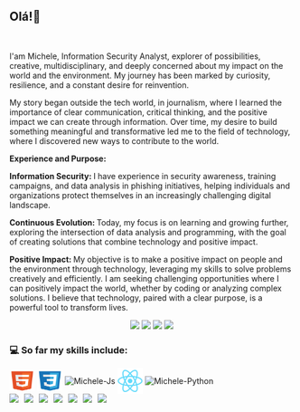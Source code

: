 <h2 align="left"> Olá!👋 <br> </h2> 

<br>

I'am Michele, Information Security Analyst, explorer of possibilities, creative, multidisciplinary, and deeply concerned about my impact on the world and the environment. My journey has been marked by curiosity, resilience, and a constant desire for reinvention.

My story began outside the tech world, in journalism, where I learned the importance of clear communication, critical thinking, and the positive impact we can create through information. Over time, my desire to build something meaningful and transformative led me to the field of technology, where I discovered new ways to contribute to the world.

<b> Experience and Purpose: </b>

<b> Information Security: </b> I have experience in security awareness, training campaigns, and data analysis in phishing initiatives, helping individuals and organizations protect themselves in an increasingly challenging digital landscape.

<b> Continuous Evolution: </b> Today, my focus is on learning and growing further, exploring the intersection of data analysis and programming, with the goal of creating solutions that combine technology and positive impact.

<b> Positive Impact: </b> My objective is to make a positive impact on people and the environment through technology, leveraging my skills to solve problems creatively and efficiently.
I am seeking challenging opportunities where I can positively impact the world, whether by coding or analyzing complex solutions. I believe that technology, paired with a clear purpose, is a powerful tool to transform lives.

  <div align="center">
<img height="150em" src="https://github-profile-summary-cards.vercel.app/api/cards/profile-details?username=runmichele&theme=tokyonight"/> 
<img height="150em" src="https://github-readme-stats.vercel.app/api?username=runmichele&show_icons=false&theme=tokyonight&include_all_commits=true&count_private=true&hide_border=false"/> <img height="150em" src="https://github-readme-stats.vercel.app/api/top-langs/?username=runmichele&layout=compact&langs_count=7&theme=tokyonight&hide_border=false"/> <img height="150em" src="https://github-readme-streak-stats.herokuapp.com/?user=runmichele&theme=tokyonight&hide_border=false"/>

</div>
  
<div>
  
  <h3><b>💻 So far my skills include: </b> </h3>
  <img align="center" alt="Michele-HTML" height="35" width="45" src="https://raw.githubusercontent.com/devicons/devicon/master/icons/html5/html5-original.svg">
  <img align="center" alt="Michele-CSS" height="35" width="45" src="https://raw.githubusercontent.com/devicons/devicon/master/icons/css3/css3-original.svg">
  <img align="center" alt="Michele-Js" height="35" width="45" src="https://cdn.jsdelivr.net/gh/devicons/devicon/icons/javascript/javascript-original.svg">
  <img align="center" alt="Michele-ReactNative" heighttps://www.linkedin.com/in/michele-alves-244456165/ht="35" width="45" src="https://raw.githubusercontent.com/devicons/devicon/master/icons/react/react-original.svg">
  <img align="center" alt="Michele-Python" height="35" width="45" src="https://cdn.jsdelivr.net/gh/devicons/devicon/icons/python/python-original.svg">
 
  </div>
  
 
<div>
<!-- Adicione este estilo para alinhar os badges -->
<style>
  .badges {
    display: flex;
    flex-wrap: wrap;
    gap: 10px; /* Espaçamento entre os badges */
  }
  .badges a {
    text-decoration: none;
  }
</style>

<!-- Seção dos badges -->
<head>
  <style>
    .badges {
      display: flex;
      flex-wrap: wrap;
      gap: 10px; /* Espaçamento entre os badges */
    }
    .badges a {
      text-decoration: none;
    }
  </style>
</head>
<body>
  <!-- Seção dos badges -->
  <div class="badges">
    <!-- Pandas -->
    <a href="#" target="_blank">
      <img src="https://img.shields.io/badge/Pandas-150458?style=for-the-badge&logo=pandas&logoColor=white" />
    </a>
    <!-- SQL -->
    <a href="#" target="_blank">
      <img src="https://img.shields.io/badge/SQL-4479A1?style=for-the-badge&logo=postgresql&logoColor=white" />
    </a>
    <!-- Power BI -->
    <a href="#" target="_blank">
      <img src="https://img.shields.io/badge/Power%20BI-F2C811?style=for-the-badge&logo=Power%20BI&logoColor=white" />
    </a>
    <!-- Microsoft Azure -->
    <a href="#" target="_blank">
      <img src="https://img.shields.io/badge/Microsoft%20Azure-0089D6?style=for-the-badge&logo=Microsoft%20Azure&logoColor=white" />
    </a>
    <!-- Microsoft Office -->
    <a href="#" target="_blank">
      <img src="https://img.shields.io/badge/Microsoft%20Office-D83B01?style=for-the-badge&logo=microsoft-office&logoColor=white" />
    </a>
    <!-- Jira -->
    <a href="#" target="_blank">
      <img src="https://img.shields.io/badge/Jira-0052CC?style=for-the-badge&logo=jira&logoColor=white" />
    </a>
    <!-- Visual Studio Code -->
    <a href="#" target="_blank">
      <img src="https://img.shields.io/badge/Visual%20Studio%20Code-0078D4?style=for-the-badge&logo=visual-studio-code&logoColor=white" />
    </a>
  </div>
</body>
